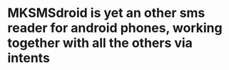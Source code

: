 # MKSMSdroid is yet an other sms reader for android phones, working together with all the others via intents
